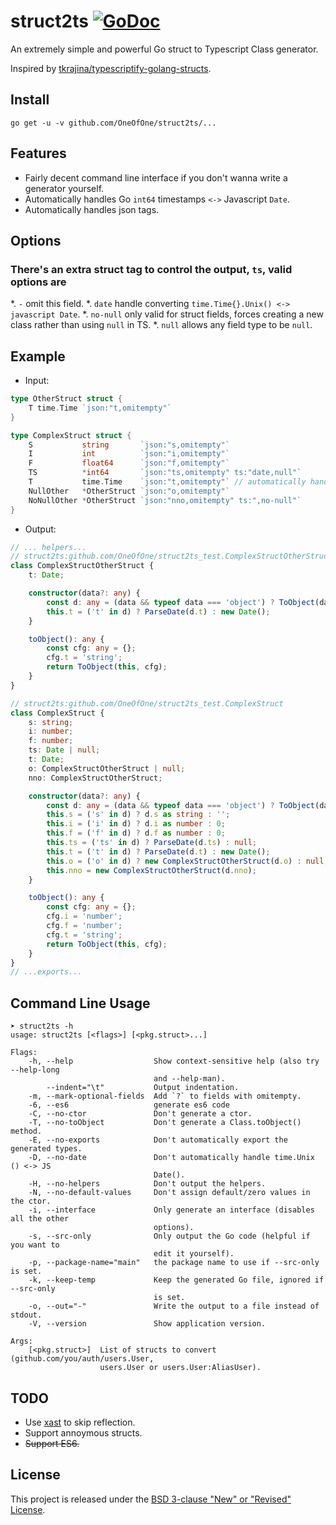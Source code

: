 # struct2ts [![GoDoc](https://godoc.org/github.com/OneOfOne/struct2ts?status.svg)](https://godoc.org/github.com/OneOfOne/struct2ts)

An extremely simple and powerful Go struct to Typescript Class generator.

Inspired by [tkrajina/typescriptify-golang-structs](https://github.com/tkrajina/typescriptify-golang-structs).

## Install

	go get -u -v github.com/OneOfOne/struct2ts/...

## Features

* Fairly decent command line interface if you don't wanna write a generator yourself.
* Automatically handles Go `int64` timestamps `<->` Javascript `Date`.
* Automatically handles json tags.

## Options

### There's an extra struct tag to control the output, `ts`, valid options are

*. `-` omit this field.
*. `date` handle converting `time.Time{}.Unix() <-> javascript Date`.
*. `no-null` only valid for struct fields, forces creating a new class rather than using `null` in TS.
*. `null` allows any field type to be `null`.

## Example

* Input:

```go
type OtherStruct struct {
	T time.Time `json:"t,omitempty"`
}

type ComplexStruct struct {
	S           string       `json:"s,omitempty"`
	I           int          `json:"i,omitempty"`
	F           float64      `json:"f,omitempty"`
	TS          *int64       `json:"ts,omitempty" ts:"date,null"`
	T           time.Time    `json:"t,omitempty"` // automatically handled
	NullOther   *OtherStruct `json:"o,omitempty"`
	NoNullOther *OtherStruct `json:"nno,omitempty" ts:",no-null"`
}
```

* Output:

```ts
// ... helpers...
// struct2ts:github.com/OneOfOne/struct2ts_test.ComplexStructOtherStruct
class ComplexStructOtherStruct {
	t: Date;

	constructor(data?: any) {
		const d: any = (data && typeof data === 'object') ? ToObject(data) : {};
		this.t = ('t' in d) ? ParseDate(d.t) : new Date();
	}

	toObject(): any {
		const cfg: any = {};
		cfg.t = 'string';
		return ToObject(this, cfg);
	}
}

// struct2ts:github.com/OneOfOne/struct2ts_test.ComplexStruct
class ComplexStruct {
	s: string;
	i: number;
	f: number;
	ts: Date | null;
	t: Date;
	o: ComplexStructOtherStruct | null;
	nno: ComplexStructOtherStruct;

	constructor(data?: any) {
		const d: any = (data && typeof data === 'object') ? ToObject(data) : {};
		this.s = ('s' in d) ? d.s as string : '';
		this.i = ('i' in d) ? d.i as number : 0;
		this.f = ('f' in d) ? d.f as number : 0;
		this.ts = ('ts' in d) ? ParseDate(d.ts) : null;
		this.t = ('t' in d) ? ParseDate(d.t) : new Date();
		this.o = ('o' in d) ? new ComplexStructOtherStruct(d.o) : null;
		this.nno = new ComplexStructOtherStruct(d.nno);
	}

	toObject(): any {
		const cfg: any = {};
		cfg.i = 'number';
		cfg.f = 'number';
		cfg.t = 'string';
		return ToObject(this, cfg);
	}
}
// ...exports...

```

## Command Line Usage

```
➤ struct2ts -h
usage: struct2ts [<flags>] [<pkg.struct>...]

Flags:
	-h, --help                  Show context-sensitive help (also try --help-long
								and --help-man).
		--indent="\t"           Output indentation.
	-m, --mark-optional-fields  Add `?` to fields with omitempty.
	-6, --es6                   generate es6 code
	-C, --no-ctor               Don't generate a ctor.
	-T, --no-toObject           Don't generate a Class.toObject() method.
	-E, --no-exports            Don't automatically export the generated types.
	-D, --no-date               Don't automatically handle time.Unix () <-> JS
								Date().
	-H, --no-helpers            Don't output the helpers.
	-N, --no-default-values     Don't assign default/zero values in the ctor.
	-i, --interface             Only generate an interface (disables all the other
								options).
	-s, --src-only              Only output the Go code (helpful if you want to
								edit it yourself).
	-p, --package-name="main"   the package name to use if --src-only is set.
	-k, --keep-temp             Keep the generated Go file, ignored if --src-only
								is set.
	-o, --out="-"               Write the output to a file instead of stdout.
	-V, --version               Show application version.

Args:
	[<pkg.struct>]  List of structs to convert (github.com/you/auth/users.User,
					users.User or users.User:AliasUser).

```

## TODO

* Use [xast](https://github.com/OneOfOne/xast) to skip reflection.
* Support annoymous structs.
* ~~Support ES6.~~

## License

This project is released under the [BSD 3-clause "New" or "Revised" License](https://github.com/golang/go/blob/master/LICENSE).
